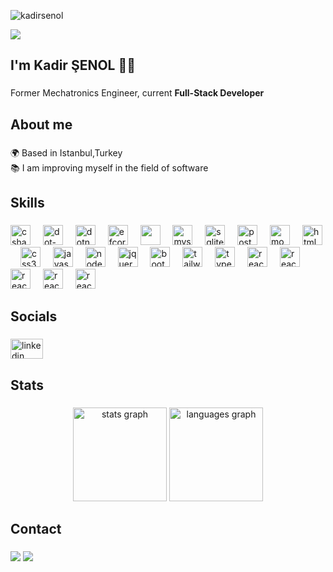 <div dir="auto">
<p align="left"> <img src="https://komarev.com/ghpvc/?username=kadirsenol&label=Profile%20views&color=0e75b6&style=flat" alt="kadirsenol" /> </p>
<img src="https://camo.githubusercontent.com/16c6051fe6ecab77013fcb70c60baab58446923eb7954493541a32b7ac8b76e7/68747470733a2f2f726561646d652d747970696e672d7376672e6865726f6b756170702e636f6d2f3f6c696e65733d48656c6c6f2c2b5468657265212bf09f918b3b4e6963652b746f2b6d6565742b796f75212663656e7465723d66616c73652673697a653d3330" data-canonical-src="lines=Hello,+There!+👋;Nice+to+meet+you!&amp;center=false&amp;size=30" style="max-width: 100%;">
</div>
<h2 align="left" class="markdown-heading" dir="auto">I'm Kadir ŞENOL 👨‍💻</h2>


###

<p align="left">Former Mechatronics Engineer, current <b>Full-Stack Developer</b></p>

###

<h2 class="markdown-heading" align="left">About me</h2>

###

<p align="left">🌍 Based in Istanbul,Turkey <br>📚 I am improving myself in the field of software<br></p>

###

<h2 class="markdown-heading" align="left">Skills</h2>

###

<div align="left">
  
  <img src="https://cdn.icon-icons.com/icons2/2415/PNG/512/csharp_original_logo_icon_146578.png" height="32" alt="csharp logo"  />
  <img width="12" />
  <img src="https://cdn.jsdelivr.net/gh/devicons/devicon/icons/dot-net/dot-net-original.svg" height="32" alt="dot-net logo"  />
  <img width="12" />
  <img src="https://cdn.jsdelivr.net/gh/devicons/devicon/icons/dotnetcore/dotnetcore-original.svg" height="32" alt="dotnetcore logo"  />
  <img width="12" />
  <img src="https://www.gencayyildiz.com/blog/wp-content/uploads/2019/08/ef-core.png" height="32" alt="efcore logo"  />
  <img width="12" />
  <img src="https://i0.wp.com/restapp.io/wp-content/uploads/2022/04/Logo-Microsoft-SQL-Server.png?fit=395%2C420&ssl=1" height="32" />
  <img width="12" />
  <img src="https://cdn.jsdelivr.net/gh/devicons/devicon/icons/mysql/mysql-original.svg" height="32" alt="mysql logo"  />
  <img width="12" />
  <img src="https://cdn.jsdelivr.net/gh/devicons/devicon/icons/sqlite/sqlite-original.svg" height="32" alt="sqlite logo"  />
  <img width="12" />
  <img src="https://cdn.icon-icons.com/icons2/2415/PNG/512/postgresql_plain_logo_icon_146389.png" height="32" alt="postgresql logo"  />
  <img width="12" />
  <img src="https://cdn.icon-icons.com/icons2/2107/PNG/512/file_type_mongo_icon_130383.png" height="32" alt="mongo db"  />
  <img width="12" />
  <img src="https://cdn.jsdelivr.net/gh/devicons/devicon/icons/html5/html5-original.svg" height="32" alt="html5 logo"  />
  <img width="12" />
  <img src="https://cdn.jsdelivr.net/gh/devicons/devicon/icons/css3/css3-original.svg" height="32" alt="css3 logo"  />
  <img width="12" />
  <img src="https://cdn.jsdelivr.net/gh/devicons/devicon/icons/javascript/javascript-original.svg" height="32" alt="javascript logo"  />
  <img width="12" />
  <img src="https://cdn.icon-icons.com/icons2/2622/PNG/512/brand_node_icon_157859.png" height="32" alt="node js" />
  <img width="12" />
  <img src="https://cdn.icon-icons.com/icons2/2415/PNG/512/jquery_original_wordmark_logo_icon_146447.png" height="32" alt="jquery" />
  <img width="12" />
  <img src="https://cdn.jsdelivr.net/gh/devicons/devicon/icons/bootstrap/bootstrap-original.svg" height="32" alt="bootstrap logo"  />
  <img width="12" />
  <img src="https://cdn.simpleicons.org/tailwindcss/06B6D4" height="32" alt="tailwindcss logo"  />
  <img width="12" />
  <img src="https://cdn.jsdelivr.net/gh/devicons/devicon/icons/typescript/typescript-original.svg" height="32" alt="typescript logo"  />
  <img width="12" />
  <img src="https://cdn.jsdelivr.net/gh/devicons/devicon/icons/react/react-original.svg" height="32" alt="react logo"  />
  <img width="12" />
  <img src="https://cdn.icon-icons.com/icons2/195/PNG/256/Visual_Studio_23517.png" height="32" alt="react logo"  />
  <img width="12" />
  <img src="https://cdn.icon-icons.com/icons2/3053/PNG/512/microsoft_visual_studio_code_alt_macos_bigsur_icon_189954.png" height="32" alt="react logo"  />
  <img width="12" />
  <img src="https://cdn.icon-icons.com/icons2/159/PNG/256/arduino_22429.png" height="32" alt="react logo"  />
  <img width="12" />
  <img src="https://cdn.icon-icons.com/icons2/2530/PNG/512/iot_button_icon_151911.png" height="32" alt="react logo"  />
</div>

###

<h2 class="markdown-heading" align="left">Socials</h2>

###

<div align="left">
  <a href="https://www.linkedin.com/in/kadirsenol/" target="_blank">
    <img src="https://raw.githubusercontent.com/maurodesouza/profile-readme-generator/master/src/assets/icons/social/linkedin/default.svg" width="52" height="32" alt="linkedin logo"  />
  </a>
</div>

###

<h2 class="markdown-heading" align="left">Stats</h2>

###

<div align="center">
  <img src="https://github-readme-stats.vercel.app/api?username=kadirsenol&hide_title=false&hide_rank=false&show_icons=true&include_all_commits=true&count_private=true&disable_animations=false&theme=dracula&locale=en&hide_border=false&order=1" height="150" alt="stats graph"  />
  <img src="https://github-readme-stats.vercel.app/api/top-langs?username=kadirsenol&locale=en&hide_title=false&layout=compact&card_width=320&langs_count=5&theme=dracula&hide_border=false&order=2" height="150" alt="languages graph"  />
</div>

###


<h2 class="markdown-heading" align="left">Contact</h2>


###


<div dir="auto"> 
  <a href="https://api.whatsapp.com/send?phone=905523642361" rel="nofollow" target="_blank"><img src="https://img.shields.io/badge/WhatsApp-25D366?style=for-the-badge&amp;logo=whatsapp&amp;logoColor=white" style="max-width: 100%;" data-canonical-src="https://img.shields.io/badge/WhatsApp-25D366?style=for-the-badge&amp;logo=whatsapp&amp;logoColor=white" style="max-width: 100%;"></a>
  <a href="mailto:kdrsnl_61@hotmail.com" target="_blank"><img src="https://img.shields.io/badge/Email-D14836?style=for-the-badge&amp;logo=gmail&amp;logoColor=white" style="max-width: 100%;" data-canonical-src="https://img.shields.io/badge/Email-D14836?style=for-the-badge&amp;logo=gmail&amp;logoColor=white" style="max-width: 100%;"></a>
</div>
